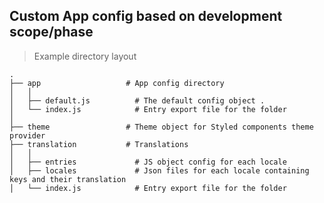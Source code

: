 ## Custom App config based on development scope/phase

> Example directory layout

    .
    ├── app                   # App config directory
    │   │
    │   ├── default.js          # The default config object .
    │   └── index.js            # Entry export file for the folder
    │
    ├── theme                 # Theme object for Styled components theme provider
    ├── translation           # Translations
    │   │
    │   ├── entries             # JS object config for each locale
    │   ├── locales             # Json files for each locale containing keys and their translation
    │   └── index.js            # Entry export file for the folder
